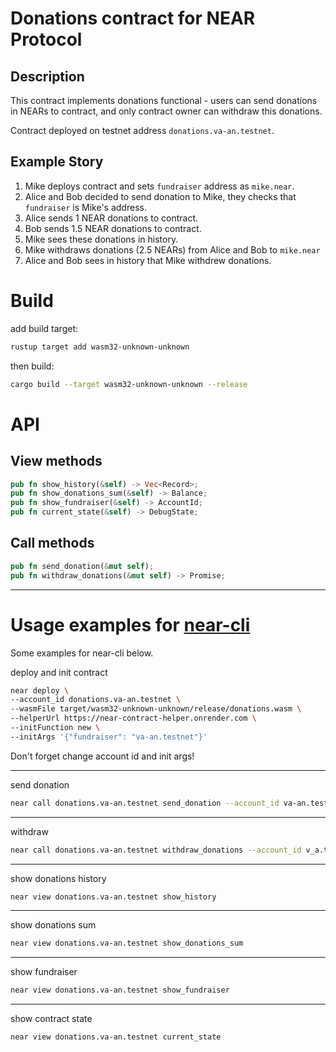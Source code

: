 # Donations contract for NEAR Protocol

## Description
This contract implements donations functional - users can send donations in NEARs to contract, and only contract owner can withdraw this donations.

Contract deployed on testnet address `donations.va-an.testnet`.

## Example Story
1. Mike deploys contract and sets `fundraiser` address as `mike.near`.
2. Alice and Bob decided to send donation to Mike, they checks that `fundraiser` is Mike's address.
3. Alice sends 1 NEAR donations to contract.
4. Bob sends 1.5 NEAR donations to contract.
5. Mike sees these donations in history.
6. Mike withdraws donations (2.5 NEARs) from Alice and Bob to `mike.near`
7. Alice and Bob sees in history that Mike withdrew donations.

# Build
add build target:
```bash
rustup target add wasm32-unknown-unknown
```
then build:
```bash
cargo build --target wasm32-unknown-unknown --release
```

# API
## View methods
```rust
pub fn show_history(&self) -> Vec<Record>;
pub fn show_donations_sum(&self) -> Balance;
pub fn show_fundraiser(&self) -> AccountId;
pub fn current_state(&self) -> DebugState;
```

## Call methods
```rust
pub fn send_donation(&mut self);
pub fn withdraw_donations(&mut self) -> Promise;
```
---

# Usage examples for [near-cli](https://docs.near.org/docs/tools/near-cli)
Some examples for near-cli below.

deploy and init contract

```bash
near deploy \
--account_id donations.va-an.testnet \
--wasmFile target/wasm32-unknown-unknown/release/donations.wasm \
--helperUrl https://near-contract-helper.onrender.com \
--initFunction new \
--initArgs '{"fundraiser": "va-an.testnet"}'
```

Don't forget change account id and init args!

---
send donation

```bash
near call donations.va-an.testnet send_donation --account_id va-an.testnet --amount 7.77
```

---
withdraw

```bash
near call donations.va-an.testnet withdraw_donations --account_id v_a.testnet
```

---
show donations history

```bash
near view donations.va-an.testnet show_history
```

---
show donations sum

```bash
near view donations.va-an.testnet show_donations_sum
```

---
show fundraiser

```bash
near view donations.va-an.testnet show_fundraiser
```
---
show contract state

```bash
near view donations.va-an.testnet current_state
```